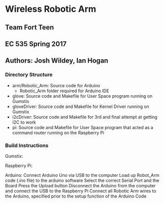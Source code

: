 # Wireless Robotic Arm
## Team Fort Teen
## EC 535 Spring 2017
## Authors: Josh Wildey, Ian Hogan

### Directory Structure
* arm/Robotic_Arm: Source code for Arduino
  - Robotic_Arm folder required for Arduino IDE
* glove: Source code and Makefile for User Space program running on Gumstix
* gloveDriver: Source code and Makefile for Kernel Driver running on Gumstix
* i2cDriver: Source code and Makefile for 3rd and final attempt at getting I2C to work
* pi: Source code and Makefile for User Space program that acted as a command router running on the Raspberry Pi

### Build Instructions

Gumstix:

Raspberry Pi:

Arduino:
Connect Arduino Uno via USB to the computer
Load up Robot_Arm code (.ino file) to the arduino software
Select the correct Serial Port and the Board
Press the Upload button
Disconnect the Arduino from the computer and connect the USB to the Raspberry Pi
Connect all Robotic Arm wires to the Arduino, specified prior to the setup function of the Arduino Code
